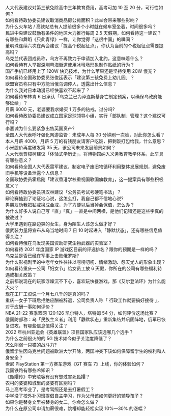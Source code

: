 人大代表建议对第三孩免除高中三年教育费用，高考可加 10 至 20 分，可行性如何？  
如何看待政协委员建议取消商品房公摊面积？此举会带来哪些影响？  
为什么火车站 / 高铁站总有人提前很多个小时就在候车室坐着，时间很多吗？  
民进中央建议鼓励有条件的地区大力推行每周 2.5 天假期，如何看待这一建议？  
有哪些和舞蹈《只此青绿》一样，让你觉得「这很中国」的瞬间？  
董明珠连续六次在两会建议「提高个税起征点」，你认为当前的个税起征点需要提高吗？  
乌克兰代表团成员称，乌方不再致力于申请加入北约，这意味着什么？  
如何看待有人举报深圳粤海街道使用冰墩墩形象制作贴纸的行为？  
国产手机已经用上了 120W 快充技术，为什么苹果还是坚持使用 20W 慢充？  
如何看待全国政协委员张俊廷表示「建议第三孩免费上幼儿园」？  
欧盟官员称只有中方能当俄乌调停人，透露出什么信息？  
为什么我对日本动漫已经快喜欢不起来了？  
如何看待布林肯 6 日承认「乌克兰已为泽连斯基身亡制定预案，以确保乌政府能够延续」？  
月薪 6000 元，老婆要我求婚买 1 万多的钻戒，过分吗?  
如何看待政协委员建议成立国家足球领导小组，实行「部队制」管理？这个建议可行吗？  
李嘉诚为什么要紧急出售英国资产?  
全国人大代表呼吁强化网游监管：未成年人每 30 分钟刷一次脸，对此你怎么看？  
本人月薪 4000，月薪 5 万的有钱朋友请客户吃饭，把剩饭打包给我，什么意思？  
小米股价再度破发第 35 天，该公司未来发展前景如何？  
人大代表贾樟柯建议「体验式学历史」，将博物馆纳入义务教育教学体系，此举具有哪些意义？  
如何看待全国人大代表雷军建议，制定电子废旧物循环利用整体发展规划，避免废旧手机等设备泄露个人信息？  
全国政协委员霍启刚「建议香港学校重视国歌国旗教育」，这一提案具有哪些积极意义？  
如何看待政协委员巩汉林建议「公务员考试考硬笔书法」？  
辩论赛抽到了论证地心说，这怎么打，我自己都不信地心说?  
男朋友劝我把钻戒换成金戒，为了方便以后当掉会保值，怎么办？  
为什么好多人说自己写「直」「真」一直是中间两横，是他们记错还是这些字真的被改过？  
大学里遇到在路边哭的女生，身为陌生人该怎么做才好？  
俄武装力量将宣布从乌当地时间 7 日 10 时起进入「静默状态」，还有哪些信息值得关注？  
如何看待俄在乌发现美国资助研究生物武器的实验室？  
如何看待 2021 年度国家 IP 游戏区目前的评选排名？跟你的预期是一样的吗？  
乌克兰是否已经在军事上击败俄罗斯?  
为什么影视剧里的中老年女性往往以唠唠叨叨、情绪激动、怨天尤人的形象出现？  
如何看待重庆一公司「妇女节」给女员工放 6 天假，你所在的公司有哪些福利待遇或相关政策？  
之前都说现在的玩家浮躁沉不下心，喜欢玩快餐游戏，那《艾尔登法环》为什么能大火？  
现在工厂工资说一个月七八千的是真的吗？  
重庆一女子下班后拒绝应酬被辞退，公司负责人称「 行政工作就要搞好接待 」，对于应酬一事如何评价？  
NBA 21-22 赛季篮网 120:126 凯尔特人，塔特姆 54 分，如何评价这场比赛？  
俄国防部称：乌「民族主义者」利用「静默状态」重新集结并巩固阵地，俄军已恢复进攻，有哪些信息值得关注？  
2022 年杭州亚运会《英雄联盟》项目国家队应该选哪几个选手？  
为什么之前很火的的 5G 技术如今似乎关注度降低了？  
怎么削弱一只猫的战斗力?  
俄留学生因乌克兰问题被欧洲大学开除，两国冲突下该如何保障留学生的权利和人身安全？  
索尼 PlayStation 第一方赛车游戏《GT 赛车 7》上线，你的体验如何？  
我国铁路有哪些冷知识？  
《甄嬛传》中安陵容有没有想过害死甄嬛？  
农村的婆婆和城里的婆婆有区别吗？  
马上高考毕业了，是考驾照还是去打暑假工？  
中学没了校外补习班提倡自主学习，作为父母该如何更好的辅导孩子？  
如果你是替身文里被替身的女二，你会怎么做？  
为什么在原公司申请加薪很难，跳槽却能轻松实现 10%—30% 的涨幅？  
